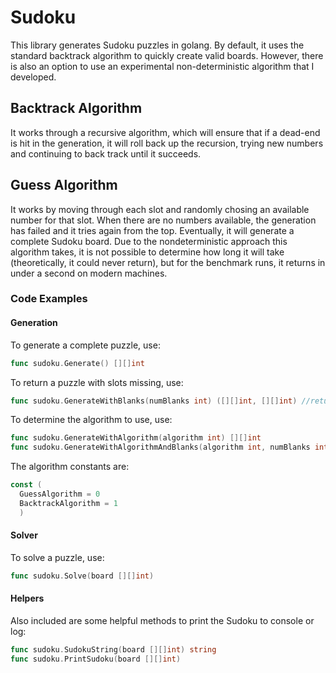 Sudoku
======
This library generates Sudoku puzzles in golang. By default, it uses the standard backtrack algorithm to quickly create valid boards. However, there is also an option to use an experimental non-deterministic algorithm that I developed.

## Backtrack Algorithm
It works through a recursive algorithm, which will ensure that if a dead-end is hit in the generation, it will roll back up the recursion, trying new numbers and continuing to back track until it succeeds.

## Guess Algorithm
It works by moving through each slot and randomly chosing an available number for that slot. When there are no numbers available, the generation has failed and it tries again from the top. Eventually, it will generate a complete Sudoku board. Due to the nondeterministic approach this algorithm takes, it is not possible to determine how long it will take (theoretically, it could never return), but for the benchmark runs, it returns in under a second on modern machines.

### Code Examples
#### Generation
To generate a complete puzzle, use:
```go
func sudoku.Generate() [][]int
```

To return a puzzle with slots missing, use:
```go
func sudoku.GenerateWithBlanks(numBlanks int) ([][]int, [][]int) //return 1: Blanked Puzzle, return 2: Complete puzzle
```
To determine the algorithm to use, use:
```go
func sudoku.GenerateWithAlgorithm(algorithm int) [][]int
func sudoku.GenerateWithAlgorithmAndBlanks(algorithm int, numBlanks int) ([][]int, [][]int)
```
The algorithm constants are:
```go
const (
  GuessAlgorithm = 0
  BacktrackAlgorithm = 1
  )
```
#### Solver
To solve a puzzle, use:
```go
func sudoku.Solve(board [][]int)
```
#### Helpers
Also included are some helpful methods to print the Sudoku to console or log:
```go
func sudoku.SudokuString(board [][]int) string
func sudoku.PrintSudoku(board [][]int)
```
